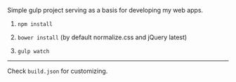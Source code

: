 Simple gulp project serving as a basis for developing my web apps.

1. `npm install`

2. `bower install` (by default normalize.css and jQuery latest)

3. `gulp watch`


---

Check `build.json` for customizing.
